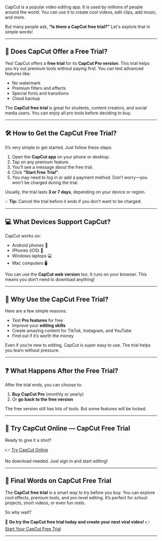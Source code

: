 CapCut is a popular video editing app. It is used by millions of people around the world. You can use it to create cool videos, edit clips, add music, and more.

But many people ask, **“Is there a CapCut free trial?”** Let's explore that in simple words!

---

## 🎁 Does CapCut Offer a Free Trial?

Yes! CapCut offers a **free trial** for its **CapCut Pro version**. This trial helps you try out premium tools without paying first. You can test advanced features like:

- No watermark  
- Premium filters and effects  
- Special fonts and transitions  
- Cloud backup  

The **CapCut free trial** is great for students, content creators, and social media users. You can enjoy all pro tools before deciding to buy.

---

## 🛠️ How to Get the CapCut Free Trial?

It’s very simple to get started. Just follow these steps:

1. Open the **CapCut app** on your phone or desktop.  
2. Tap on any premium feature.  
3. You’ll see a message about the free trial.  
4. Click **“Start Free Trial”**.  
5. You may need to log in or add a payment method. Don’t worry—you won't be charged during the trial.

Usually, the trial lasts **3 or 7 days**, depending on your device or region.

💡 **Tip:** Cancel the trial before it ends if you don’t want to be charged.

---

## 💻 What Devices Support CapCut?

CapCut works on:

- Android phones 📱  
- iPhones (iOS) 🍎  
- Windows laptops 💻  
- Mac computers 🖥️  

You can use the **CapCut web version** too. It runs on your browser. This means you don’t need to download anything!

---

## 🌟 Why Use the CapCut Free Trial?

Here are a few simple reasons:

- Test **Pro features** for free  
- Improve your **editing skills**  
- Create amazing content for TikTok, Instagram, and YouTube  
- Find out if it’s worth the money  

Even if you’re new to editing, CapCut is super easy to use. The trial helps you learn without pressure.

---

## ❓ What Happens After the Free Trial?

After the trial ends, you can choose to:

1. **Buy CapCut Pro** (monthly or yearly)  
2. Or **go back to the free version**

The free version still has lots of tools. But some features will be locked.

---

## 🚀 Try CapCut Online — CapCut Free Trial

Ready to give it a shot?

👉 [Try CapCut Online](https://yamuparkoti.com/Go-Capcut)  


No download needed. Just sign in and start editing!

---

## 📝 Final Words on CapCut Free Trial

The **CapCut free trial** is a smart way to try before you buy. You can explore cool effects, premium tools, and pro-level editing. It’s perfect for school projects, short videos, or even fun reels.

So why wait?

🎉 **Go try the CapCut free trial today and create your next viral video!**
👉 [Start Your CapCut Free Trial](https://yamuparkoti.com/Go-Capcut)

---

